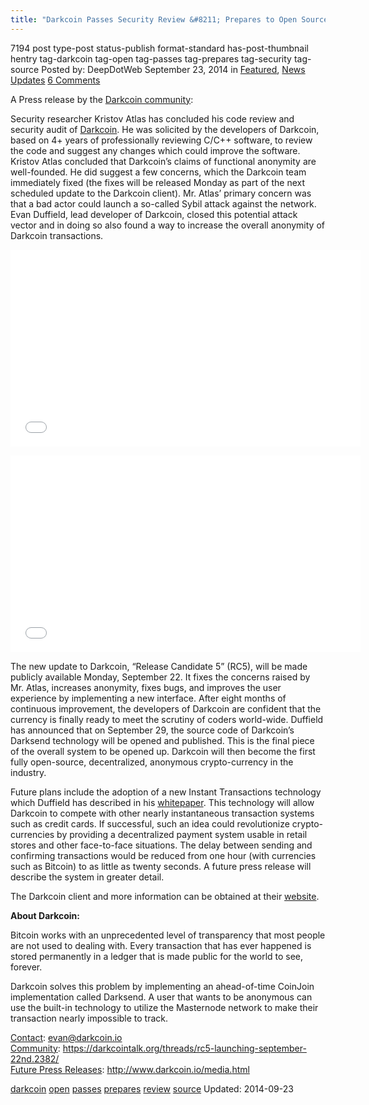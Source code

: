 ```yaml
---
title: "Darkcoin Passes Security Review &#8211; Prepares to Open Source"
---
```


7194 post type-post status-publish format-standard has-post-thumbnail hentry  tag-darkcoin tag-open tag-passes tag-prepares tag-security tag-source
Posted by: DeepDotWeb
<span>September 23, 2014</span>
<span>in <a href="https://www.deepdotweb.com/category/deepdot-news/" rel="category tag">Featured</a>, <a href="https://www.deepdotweb.com/category/news-updates/" rel="category tag">News Updates</a></span>
<a href="/2014/09/23/darkcoin-passes-security-review-prepares-to-open-source/#comments">6 Comments</a></span>
</p>
<p>A Press release by the <a href="https://darkcointalk.org/threads/possible-darkcoin-press-release-rc5-open-source-instant-transactions-kristov-code-review.2399/">Darkcoin community</a>:</p>
<p>Security researcher Kristov Atlas has concluded his code review and security audit of <a href="/2014/05/20/the-rise-of-darkcoin/">Darkcoin</a>. He was solicited by the developers of Darkcoin, based on 4+ years of professionally reviewing C/C++ software, to review the code and suggest any changes which could improve the software. Kristov Atlas concluded that Darkcoin&#8217;s claims of functional anonymity are well-founded. He did suggest a few concerns, which the Darkcoin team immediately fixed (the fixes will be released <span class="aBn" tabindex="0" data-term="goog_1091700750"><span class="aQJ">Monday</span></span> as part of the next scheduled update to the Darkcoin client). Mr. Atlas&#8217; primary concern was that a bad actor could launch a so-called Sybil attack against the network. Evan Duffield, lead developer of Darkcoin, closed this potential attack vector and in doing so also found a way to increase the overall anonymity of Darkcoin transactions.</p>
<p><iframe src="//www.youtube.com/embed/grtGRq4jGQc" width="560" height="315" frameborder="0" allowfullscreen="allowfullscreen"></iframe></p>
<p><iframe src="//www.youtube.com/embed/ZKKCWGwi2qo" width="560" height="315" frameborder="0" allowfullscreen="allowfullscreen"></iframe></p>
<p>The new update to Darkcoin, &#8220;Release Candidate 5&#8221; (RC5), will be made publicly available Monday, September 22. It fixes the concerns raised by Mr. Atlas, increases anonymity, fixes bugs, and improves the user experience by implementing a new interface. After eight months of continuous improvement, the developers of Darkcoin are confident that the currency is finally ready to meet the scrutiny of coders world-wide. Duffield has announced that on <span class="aBn" tabindex="0" data-term="goog_1091700751"><span class="aQJ">September 29</span></span>, the source code of Darkcoin&#8217;s Darksend technology will be opened and published. This is the final piece of the overall system to be opened up. Darkcoin will then become the first fully open-source, decentralized, anonymous crypto-currency in the industry.</p>
<p>Future plans include the adoption of a new Instant Transactions technology which Duffield has described in his <a href="https://www.darkcoin.io/downloads/InstantTX.pdf">whitepaper</a>. This technology will allow Darkcoin to compete with other nearly instantaneous transaction systems such as credit cards. If successful, such an idea could revolutionize crypto-currencies by providing a decentralized payment system usable in retail stores and other face-to-face situations. The delay between sending and confirming transactions would be reduced from one hour (with currencies such as Bitcoin) to as little as twenty seconds. A future press release will describe the system in greater detail.</p>
<p>The Darkcoin client and more information can be obtained at their <a href="http://www.darkcoin.io">website</a>.</p>
<p><strong>About Darkcoin:</strong></p>
<p>Bitcoin works with an unprecedented level of transparency that most people are not used to dealing with. Every transaction that has ever happened is stored permanently in a ledger that is made public for the world to see, forever.</p>
<p>Darkcoin solves this problem by implementing an ahead-of-time CoinJoin implementation called Darksend. A user that wants to be anonymous can use the built-in technology to utilize the Masternode network to make their transaction nearly impossible to track.</p>
<p><span style="text-decoration: underline;">Contact</span>: <a href="mailto:evan@darkcoin.io">evan@darkcoin.io</a><br/>
<span style="text-decoration: underline;">Community</span>: <a href="https://darkcointalk.org/threads/rc5-launching-september-22nd.2382/" target="_blank">https://darkcointalk.org/<wbr/>threads/rc5-launching-<wbr/>september-22nd.2382/</a><br/>
<span style="text-decoration: underline;">Future Press Releases</span>: <a href="http://www.darkcoin.io/media.html" target="_blank">http://www.darkcoin.io/media.<wbr/>html</a></p>
</div>
<a href="https://www.deepdotweb.com/tag/darkcoin/" rel="tag">darkcoin</a> <a href="https://www.deepdotweb.com/tag/open/" rel="tag">open</a> <a href="https://www.deepdotweb.com/tag/passes/" rel="tag">passes</a> <a href="https://www.deepdotweb.com/tag/prepares/" rel="tag">prepares</a> <a href="https://www.deepdotweb.com/tag/review/" rel="tag">review</a>  <a href="https://www.deepdotweb.com/tag/source/" rel="tag">source</a></span> 
Updated: 2014-09-23
    
